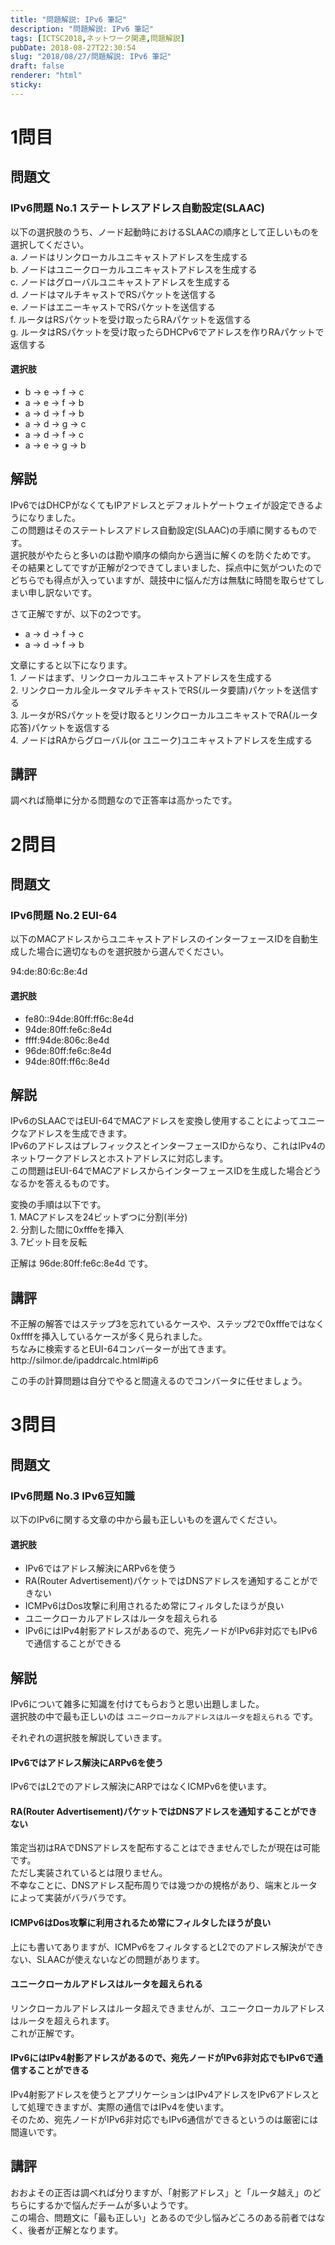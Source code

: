 ```yaml
---
title: "問題解説: IPv6 筆記"
description: "問題解説: IPv6 筆記"
tags: [ICTSC2018,ネットワーク関連,問題解説]
pubDate: 2018-08-27T22:30:54
slug: "2018/08/27/問題解説: IPv6 筆記"
draft: false
renderer: "html"
sticky: 
---
```


<h1>1問目</h1>
<h2>問題文</h2>
<h3>IPv6問題 No.1 ステートレスアドレス自動設定(SLAAC)</h3>
<p>以下の選択肢のうち、ノード起動時におけるSLAACの順序として正しいものを選択してください。<br />
a. ノードはリンクローカルユニキャストアドレスを生成する<br />
b. ノードはユニークローカルユニキャストアドレスを生成する<br />
c. ノードはグローバルユニキャストアドレスを生成する<br />
d. ノードはマルチキャストでRSパケットを送信する<br />
e. ノードはエニーキャストでRSパケットを送信する<br />
f. ルータはRSパケットを受け取ったらRAパケットを返信する<br />
g. ルータはRSパケットを受け取ったらDHCPv6でアドレスを作りRAパケットで返信する</p>
<h4>選択肢</h4>
<ul>
<li>b → e → f → c</li>
<li>a → e → f → b</li>
<li>a → d → f → b</li>
<li>a → d → g → c</li>
<li>a → d → f → c</li>
<li>a → e → g → b</li>
</ul>
<h2>解説</h2>
<p>IPv6ではDHCPがなくてもIPアドレスとデフォルトゲートウェイが設定できるようになりました。<br />
この問題はそのステートレスアドレス自動設定(SLAAC)の手順に関するものです。<br />
選択肢がやたらと多いのは勘や順序の傾向から適当に解くのを防ぐためです。<br />
その結果としてですが正解が2つできてしまいました、採点中に気がついたのでどちらでも得点が入っていますが、競技中に悩んだ方は無駄に時間を取らせてしまい申し訳ないです。</p>
<p>さて正解ですが、以下の2つです。</p>
<ul>
<li>a → d → f → c</li>
<li>a → d → f → b</li>
</ul>
<p>文章にすると以下になります。<br />
1. ノードはまず、リンクローカルユニキャストアドレスを生成する<br />
2. リンクローカル全ルータマルチキャストでRS(ルータ要請)パケットを送信する<br />
3. ルータがRSパケットを受け取るとリンクローカルユニキャストでRA(ルータ応答)パケットを返信する<br />
4. ノードはRAからグローバル(or ユニーク)ユニキャストアドレスを生成する</p>
<h2>講評</h2>
<p>調べれば簡単に分かる問題なので正答率は高かったです。</p>
<h1>2問目</h1>
<h2>問題文</h2>
<h3>IPv6問題 No.2 EUI-64</h3>
<p>以下のMACアドレスからユニキャストアドレスのインターフェースIDを自動生成した場合に適切なものを選択肢から選んでください。</p>
<p>94:de:80:6c:8e:4d</p>
<h4>選択肢</h4>
<ul>
<li>fe80::94de:80ff:ff6c:8e4d</li>
<li>94de:80ff:fe6c:8e4d</li>
<li>ffff:94de:806c:8e4d</li>
<li>96de:80ff:fe6c:8e4d</li>
<li>94de:80ff:ff6c:8e4d</li>
</ul>
<h2>解説</h2>
<p>IPv6のSLAACではEUI-64でMACアドレスを変換し使用することによってユニークなアドレスを生成できます。<br />
IPv6のアドレスはプレフィックスとインターフェースIDからなり、これはIPv4のネットワークアドレスとホストアドレスに対応します。<br />
この問題はEUI-64でMACアドレスからインターフェースIDを生成した場合どうなるかを答えるものです。</p>
<p>変換の手順は以下です。<br />
1. MACアドレスを24ビットずつに分割(半分)<br />
2. 分割した間に0xfffeを挿入<br />
3. 7ビット目を反転</p>
<p>正解は 96de:80ff:fe6c:8e4d です。</p>
<h2>講評</h2>
<p>不正解の解答ではステップ3を忘れているケースや、ステップ2で0xfffeではなく0xffffを挿入しているケースが多く見られました。<br />
ちなみに検索するとEUI-64コンバーターが出てきます。<br />
http://silmor.de/ipaddrcalc.html#ip6</p>
<p>この手の計算問題は自分でやると間違えるのでコンバータに任せましょう。</p>
<h1>3問目</h1>
<h2>問題文</h2>
<h3>IPv6問題 No.3 IPv6豆知識</h3>
<p>以下のIPv6に関する文章の中から最も正しいものを選んでください。</p>
<h4>選択肢</h4>
<ul>
<li>IPv6ではアドレス解決にARPv6を使う</li>
<li>RA(Router Advertisement)パケットではDNSアドレスを通知することができない</li>
<li>ICMPv6はDos攻撃に利用されるため常にフィルタしたほうが良い</li>
<li>ユニークローカルアドレスはルータを超えられる</li>
<li>IPv6にはIPv4射影アドレスがあるので、宛先ノードがIPv6非対応でもIPv6で通信することができる</li>
</ul>
<h2>解説</h2>
<p>IPv6について雑多に知識を付けてもらおうと思い出題しました。<br />
選択肢の中で最も正しいのは <code>ユニークローカルアドレスはルータを超えられる</code> です。</p>
<p>それぞれの選択肢を解説していきます。</p>
<h4>IPv6ではアドレス解決にARPv6を使う</h4>
<p>IPv6ではL2でのアドレス解決にARPではなくICMPv6を使います。</p>
<h4>RA(Router Advertisement)パケットではDNSアドレスを通知することができない</h4>
<p>策定当初はRAでDNSアドレスを配布することはできませんでしたが現在は可能です。<br />
ただし実装されているとは限りません。<br />
不幸なことに、DNSアドレス配布周りでは幾つかの規格があり、端末とルータによって実装がバラバラです。</p>
<h4>ICMPv6はDos攻撃に利用されるため常にフィルタしたほうが良い</h4>
<p>上にも書いてありますが、ICMPv6をフィルタするとL2でのアドレス解決ができない、SLAACが使えないなどの問題があります。</p>
<h4>ユニークローカルアドレスはルータを超えられる</h4>
<p>リンクローカルアドレスはルータ超えできませんが、ユニークローカルアドレスはルータを超えられます。<br />
これが正解です。</p>
<h4>IPv6にはIPv4射影アドレスがあるので、宛先ノードがIPv6非対応でもIPv6で通信することができる</h4>
<p>IPv4射影アドレスを使うとアプリケーションはIPv4アドレスをIPv6アドレスとして処理できますが、実際の通信ではIPv4を使います。<br />
そのため、宛先ノードがIPv6非対応でもIPv6通信ができるというのは厳密には間違いです。</p>
<h2>講評</h2>
<p>おおよその正否は調べれば分りますが、「射影アドレス」と「ルータ越え」のどちらにするかで悩んだチームが多いようです。<br />
この場合、問題文に「最も正しい」とあるので少し悩みどころのある前者ではなく、後者が正解となります。</p>
